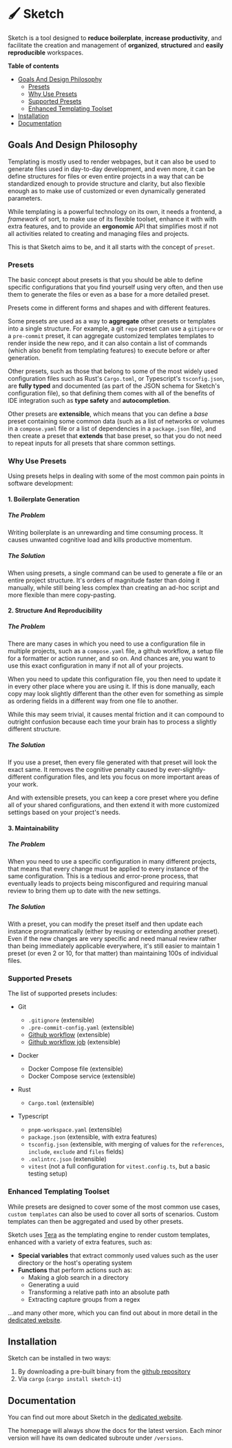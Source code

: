# 🖌️ Sketch

Sketch is a tool designed to **reduce boilerplate**, **increase productivity**, and facilitate the creation and management of **organized**, **structured** and **easily reproducible** workspaces.

**Table of contents**
- [Goals And Design Philosophy](#goals-and-design-philosophy)
    - [Presets](#presets)
    - [Why Use Presets](#why-use-presets)
    - [Supported Presets](#supported-presets)
    - [Enhanced Templating Toolset](#enhanced-templating-toolset)
- [Installation](#installation)
- [Documentation](#documentation)

## Goals And Design Philosophy

Templating is mostly used to render webpages, but it can also be used to generate files used in day-to-day development, and even more, it can be define structures for files or even entire projects in a way that can be standardized enough to provide structure and clarity, but also flexible enough as to make use of customized or even dynamically generated parameters.

While templating is a powerful technology on its own, it needs a frontend, a *framework* of sort, to make use of its flexible toolset, enhance it with with extra features, and to provide an **ergonomic** API that simplifies most if not all activities related to creating and managing files and projects.

This is that Sketch aims to be, and it all starts with the concept of `preset`. 

### Presets

The basic concept about presets is that you should be able to define specific configurations that you find yourself using very often, and then use them to generate the files or even as a base for a more detailed preset.

Presets come in different forms and shapes and with different features.

Some presets are used as a way to **aggregate** other presets or templates into a single structure. For example, a git `repo` preset can use a `gitignore` or a `pre-commit` preset, it can aggregate customized templates templates to render inside the new repo, and it can also contain a list of commands (which also benefit from templating features) to execute before or after generation.

Other presets, such as those that belong to some of the most widely used configuration files such as Rust's `Cargo.toml`, or Typescript's `tsconfig.json`, are **fully typed** and documented (as part of the JSON schema for Sketch's configuration file), so that defining them comes with all of the benefits of IDE integration such as **type safety** and **autocompletion**.

Other presets are **extensible**, which means that you can define a *base* preset containing some common data (such as a list of networks or volumes in a `compose.yaml` file or a list of dependencies in a `package.json` file), and then create a preset that **extends** that base preset, so that you do not need to repeat inputs for all presets that share common settings.

### Why Use Presets

Using presets helps in dealing with some of the most common pain points in software development:

#### 1. **Boilerplate Generation**

##### The Problem

Writing boilerplate is an unrewarding and time consuming process. It causes unwanted cognitive load and kills productive momentum.

##### The Solution

When using presets, a single command can be used to generate a file or an entire project structure. It's orders of magnitude faster than doing it manually, while still being less complex than creating an ad-hoc script and more flexible than mere copy-pasting.

#### 2. Structure And Reproducibility

##### The Problem

There are many cases in which you need to use a configuration file in multiple projects, such as a `compose.yaml` file, a github workflow, a setup file for a formatter or action runner, and so on. And chances are, you want to use this exact configuration in many if not all of your projects.

When you need to update this configuration file, you then need to update it in every other place where you are using it.
If this is done manually, each copy may look slightly different than the other even for something as simple as ordering fields in a different way from one file to another.

While this may seem trivial, it causes mental friction and it can compound to outright confusion because each time your brain has to process a slightly different structure.

##### The Solution

If you use a preset, then every file generated with that preset will look the exact same. It removes the cognitive penalty caused by ever-slightly-different configuration files, and lets you focus on more important areas of your work.

And with extensible presets, you can keep a core preset where you define all of your shared configurations, and then extend it with more customized settings based on your project's needs.

#### 3. Maintainability

##### The Problem

When you need to use a specific configuration in many different projects, that means that every change must be applied to every instance of the same configuration. This is a tedious and error-prone process, that eventually leads to projects being misconfigured and requiring manual review to bring them up to date with the new settings.

##### The Solution

With a preset, you can modify the preset itself and then update each instance programmatically (either by reusing or extending another preset). Even if the new changes are very specific and need manual review rather than being immediately applicable everywhere, it's still easier to maintain 1 preset (or even 2 or 10, for that matter) than maintaining 100s of individual files.

### Supported Presets

The list of supported presets includes:

- Git
    - `.gitignore` (extensible)
    - `.pre-commit-config.yaml` (extensible)
    - [Github workflow](https://docs.github.com/en/actions/reference/workflows-and-actions/workflow-syntax) (extensible)
    - [Github workflow job](https://docs.github.com/en/actions/reference/workflows-and-actions/workflow-syntax#jobs) (extensible)

- Docker
    - Docker Compose file (extensible)
    - Docker Compose service (extensible)

- Rust
    - `Cargo.toml` (extensible)

- Typescript
    - `pnpm-workspace.yaml` (extensible)
    - `package.json` (extensible, with extra features)
    - `tsconfig.json` (extensible, with merging of values for the `references`, `include`, `exclude` and `files` fields)
    - `.oxlintrc.json` (extensible)
    - `vitest` (not a full configuration for `vitest.config.ts`, but a basic testing setup)

### Enhanced Templating Toolset

While presets are designed to cover some of the most common use cases, `custom templates` can also be used to cover all sorts of scenarios. Custom templates can then be aggregated and used by other presets.

Sketch uses [Tera](https://keats.github.io/tera/docs/) as the templating engine to render custom templates, enhanced with a variety of extra features, such as:

- **Special variables** that extract commonly used values such as the user directory or the host's operating system 
- **Functions** that perform actions such as:
    - Making a glob search in a directory
    - Generating a uuid 
    - Transforming a relative path into an absolute path 
    - Extracting capture groups from a regex 

...and many other more, which you can find out about in more detail in the [dedicated website](https://rick-phoenix.github.io/sketch/).

## Installation

Sketch can be installed in two ways:

1. By downloading a pre-built binary from the [github repository](https://github.com/Rick-Phoenix/sketch)
2. Via `cargo` (`cargo install sketch-it`)

## Documentation

You can find out more about Sketch in the [dedicated website](https://rick-phoenix.github.io/sketch/).

The homepage will always show the docs for the latest version. Each minor version will have its own dedicated subroute under `/versions`.
